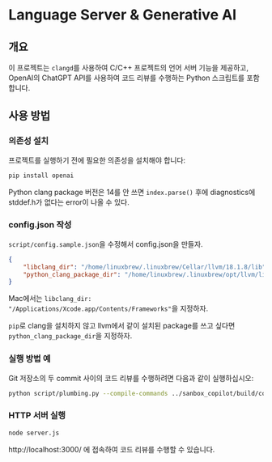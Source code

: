 # Language Server & Generative AI

## 개요
이 프로젝트는 `clangd`를 사용하여 C/C++ 프로젝트의 언어 서버 기능을 제공하고, OpenAI의 ChatGPT API를 사용하여 코드 리뷰를 수행하는 Python 스크립트를 포함합니다.

## 사용 방법

### 의존성 설치
프로젝트를 실행하기 전에 필요한 의존성을 설치해야 합니다:
```sh
pip install openai
```

Python clang package 버전은 14를 안 쓰면 `index.parse()` 후에 diagnostics에 stddef.h가 없다는 error이 나올 수 있다.

### config.json 작성

`script/config.sample.json`을 수정해서 config.json을 만들자.
```json
{
    "libclang_dir": "/home/linuxbrew/.linuxbrew/Cellar/llvm/18.1.8/lib",
    "python_clang_package_dir": "/home/linuxbrew/.linuxbrew/opt/llvm/lib/python3.12/site-packages"
}
```

Mac에서는 `libclang_dir: "/Applications/Xcode.app/Contents/Frameworks"`을 지정하자.

`pip`로 clang을 설치하지 않고 llvm에서 같이 설치된 package를 쓰고 싶다면 `python_clang_package_dir`을 지정하자.


### 실행 방법 예

Git 저장소의 두 commit 사이의 코드 리뷰를 수행하려면 다음과 같이 실행하십시오:

```sh
python script/plumbing.py --compile-commands ../sanbox_copilot/build/compile_commands.json --rootdir ../sanbox_copilot/ --commit1 8aee~1 --commit2 8aee
```

### HTTP 서버 실행

```sh
node server.js
```

http://localhost:3000/ 에 접속하여 코드 리뷰를 수행할 수 있습니다.


<!--
vim:nospell
-->
